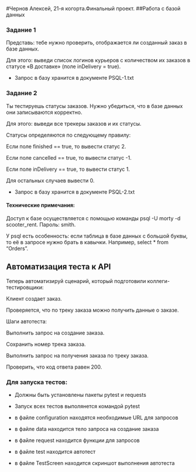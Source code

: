 #Чернов Алексей, 21-я когорта.Финальный проект.
##Работа с базой данных
### Задание 1
Представь: тебе нужно проверить, отображается ли созданный заказ в базе данных.

Для этого: выведи список логинов курьеров с количеством их заказов в статусе «В доставке» (поле inDelivery = true).

- Запрос в базу хранится в документе PSQL-1.txt

### Задание 2
Ты тестируешь статусы заказов. Нужно убедиться, что в базе данных они записываются корректно.

Для этого: выведи все трекеры заказов и их статусы.

Статусы определяются по следующему правилу:

Если поле finished == true, то вывести статус 2.

Если поле canсelled == true, то вывести статус -1.

Если поле inDelivery == true, то вывести статус 1.

Для остальных случаев вывести 0.

- Запрос в базу хранится в документе PSQL-2.txt

#### Технические примечания:
Доступ к базе осуществляется с помощью команды psql -U morty -d scooter_rent. Пароль: smith.

У psql есть особенность: если таблица в базе данных с большой буквы, то её в запросе нужно брать в кавычки. Например, select * from “Orders”.

## Автоматизация теста к API
Теперь автоматизируй сценарий, который подготовили коллеги-тестировщики:

Клиент создает заказ.

Проверяется, что по треку заказа можно получить данные о заказе.

Шаги автотеста:

Выполнить запрос на создание заказа.

Сохранить номер трека заказа.

Выполнить запрос на получения заказа по треку заказа.

Проверить, что код ответа равен 200.


### Для запуска тестов:
- Должны быть установлены пакеты pytest и requests

- Запуск всех тестов выполянется командой pytest

- в файле configuration находятся необходимые URL для запросов
- в файле data находится тело запроса на создание заказа
- в файле request находится функции для запросов
- в файле test находится автотест
- в файле TestScreen находится скриншот выполнения автотеста

